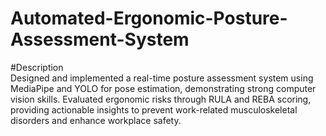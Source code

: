 # Automated-Ergonomic-Posture-Assessment-System
#Description <br>
Designed and implemented a real-time posture assessment system using MediaPipe and YOLO for pose estimation, demonstrating strong computer vision skills. Evaluated ergonomic risks through RULA and REBA scoring, providing actionable insights to prevent work-related musculoskeletal disorders and enhance workplace safety.
